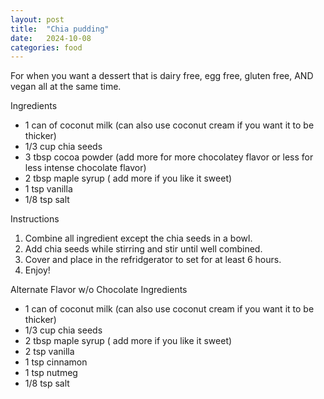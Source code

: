 ```yaml
---
layout: post
title:  "Chia pudding"
date:   2024-10-08
categories: food
---
```


For when you want a dessert that is dairy free, egg free, gluten free, AND vegan all at the same time.


Ingredients
- 1 can of coconut milk (can also use coconut cream if you want it to be thicker)
- 1/3 cup chia seeds
- 3 tbsp cocoa powder (add more for more chocolatey flavor or less for less intense chocolate flavor)
- 2 tbsp maple syrup ( add more if you like it sweet)
- 1 tsp vanilla
- 1/8 tsp salt 



Instructions
1. Combine all ingredient except the chia seeds in a bowl.
2. Add chia seeds while stirring and stir until well combined.
3. Cover and place in the refridgerator to set for at least 6 hours. 
4. Enjoy! 


Alternate Flavor w/o Chocolate
Ingredients
- 1 can of coconut milk (can also use coconut cream if you want it to be thicker)
- 1/3 cup chia seeds
- 2 tbsp maple syrup ( add more if you like it sweet)
- 2 tsp vanilla
- 1 tsp cinnamon
- 1 tsp nutmeg
- 1/8 tsp salt 
